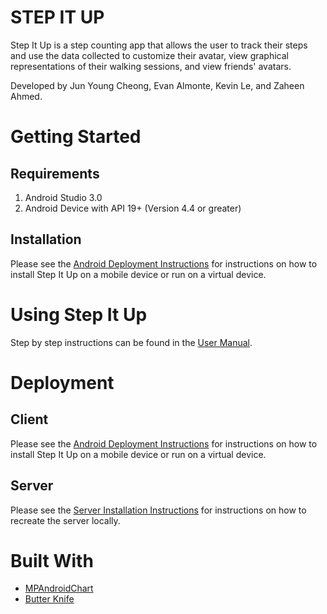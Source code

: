 # STEP IT UP
Step It Up is a step counting app that allows the user to track their steps and use the data collected to customize their avatar, view graphical representations of their walking sessions, and view friends' avatars. 

Developed by Jun Young Cheong, Evan Almonte, Kevin Le, and Zaheen Ahmed.

# Getting Started

## Requirements
1. Android Studio 3.0
2. Android Device with API 19+ (Version 4.4 or greater)

## Installation
Please see the [Android Deployment Instructions](https://drive.google.com/open?id=1rUV-d9kwLSpuGnH4tSWGxF2wg1W1BV-uCo99mLdDssk) for instructions on how to install Step It Up on a mobile device or run on a virtual device.

# Using Step It Up
Step by step instructions can be found in the [User Manual](https://drive.google.com/open?id=1OAeTEgDcjiCbnpv2b5Pd900dho4BIzshMQJXSqwSX3U).

# Deployment
## Client
Please see the [Android Deployment Instructions](https://drive.google.com/open?id=1rUV-d9kwLSpuGnH4tSWGxF2wg1W1BV-uCo99mLdDssk) for instructions on how to install Step It Up on a mobile device or run on a virtual device.

## Server
Please see the [Server Installation Instructions](https://drive.google.com/open?id=1DEqYObP_cV1qagua2KQA6GM9_t9xmPpX5VNvClkxBLo) for instructions on how to recreate the server locally.

# Built With
* [MPAndroidChart](https://github.com/PhilJay/MPAndroidChart)
* [Butter Knife](https://github.com/JakeWharton/butterknife)
